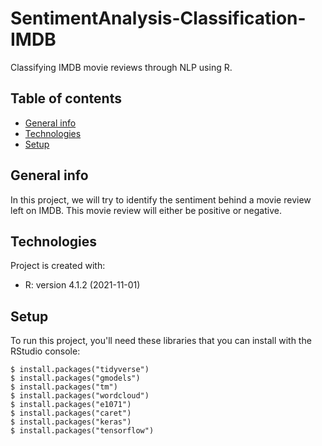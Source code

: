 # SentimentAnalysis-Classification-IMDB
Classifying IMDB movie reviews through NLP using R.

## Table of contents
* [General info](#general-info)
* [Technologies](#technologies)
* [Setup](#setup)

## General info
In this project, we will try to identify the sentiment behind a movie review left on IMDB. This movie review will either be positive or negative. 
	
## Technologies
Project is created with:
* R: version 4.1.2 (2021-11-01)
	
## Setup
To run this project, you'll need these libraries that you can install with the RStudio console:

```
$ install.packages("tidyverse")
$ install.packages("gmodels")
$ install.packages("tm")
$ install.packages("wordcloud")
$ install.packages("e1071")
$ install.packages("caret")
$ install.packages("keras")
$ install.packages("tensorflow")
```